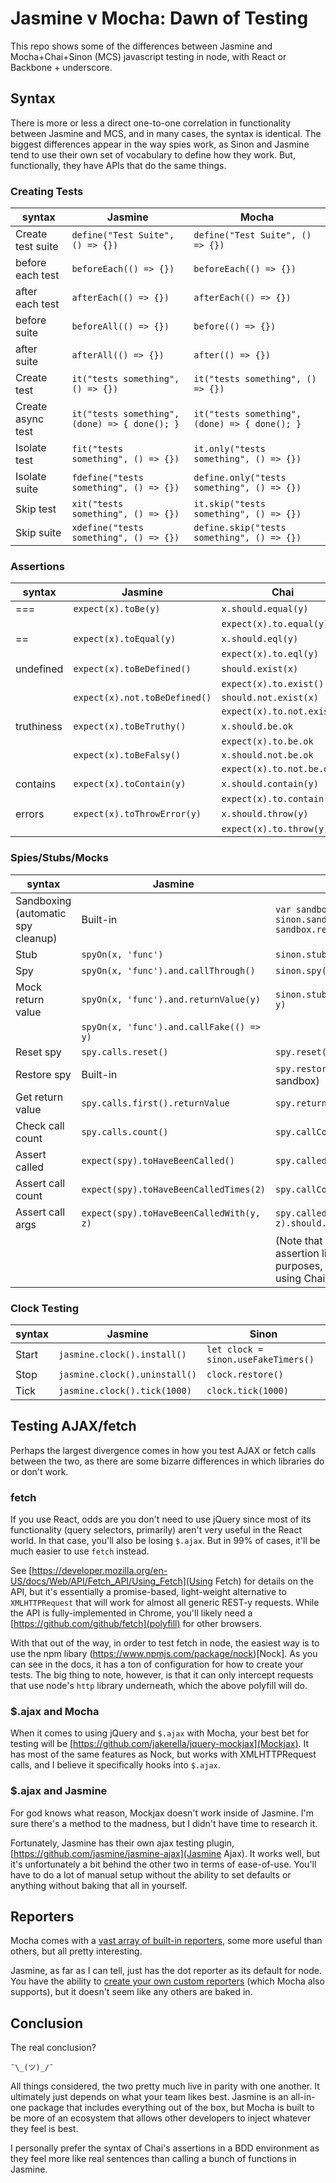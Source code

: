 # Jasmine v Mocha: Dawn of Testing

This repo shows some of the differences between Jasmine and Mocha+Chai+Sinon (MCS) javascript testing in node, with React or Backbone + underscore.

## Syntax

There is more or less a direct one-to-one correlation in functionality between Jasmine and MCS, and in many cases, the syntax is identical. The biggest differences appear in the way spies work, as Sinon and Jasmine tend to use their own set of vocabulary to define how they work. But, functionally, they have APIs that do the same things.

### Creating Tests

| syntax | Jasmine | Mocha |
| ------ | ------- | ----- |
| Create test suite | `define("Test Suite", () => {})` | `define("Test Suite", () => {})` |
| before each test | `beforeEach(() => {})` | `beforeEach(() => {})` |
| after each test | `afterEach(() => {})` | `afterEach(() => {})` |
| before suite | `beforeAll(() => {})` | `before(() => {})` |
| after suite | `afterAll(() => {})` | `after(() => {})` |
| Create test | `it("tests something", () => {})` | `it("tests something", () => {})` |
| Create async test | `it("tests something", (done) => { done(); }` | `it("tests something", (done) => { done(); }` |
| Isolate test | `fit("tests something", () => {})` | `it.only("tests something", () => {})` |
| Isolate suite | `fdefine("tests something", () => {})` | `define.only("tests something", () => {})` |
| Skip test | `xit("tests something", () => {})` | `it.skip("tests something", () => {})` |
| Skip suite | `xdefine("tests something", () => {})` | `define.skip("tests something", () => {})` |

### Assertions

| syntax | Jasmine | Chai |
| ------ | ------- | ---- |
| === | `expect(x).toBe(y)` | `x.should.equal(y)` |
| | | `expect(x).to.equal(y)` |
| == | `expect(x).toEqual(y)` | `x.should.eql(y)` |
| | | `expect(x).to.eql(y)` |
| undefined | `expect(x).toBeDefined()` | `should.exist(x)` |
| | | `expect(x).to.exist()` |
| | `expect(x).not.toBeDefined()` | `should.not.exist(x)` |
| | | `expect(x).to.not.exist()` |
| truthiness | `expect(x).toBeTruthy()` | `x.should.be.ok` |
| | | `expect(x).to.be.ok` |
| | `expect(x).toBeFalsy()` | `x.should.not.be.ok` |
| | | `expect(x).to.not.be.ok` |
| contains | `expect(x).toContain(y)` | `x.should.contain(y)` |
| | | `expect(x).to.contain(y)` |
| errors | `expect(x).toThrowError(y)` | `x.should.throw(y)` |
| | | `expect(x).to.throw(y)` |


### Spies/Stubs/Mocks

| syntax | Jasmine | Sinon |
| ------ | ------- | ---- |
| Sandboxing (automatic spy cleanup) | Built-in | `var sandbox = sinon.sandbox.create(); sandbox.restore();`
| Stub | `spyOn(x, 'func')` | `sinon.stub(x, 'func')` |
| Spy | `spyOn(x, 'func').and.callThrough()` | `sinon.spy(x, 'func')` |
| Mock return value | `spyOn(x, 'func').and.returnValue(y)` | `sinon.stub(x, 'func', () => y)` |
| | `spyOn(x, 'func').and.callFake(() => y)` | |
| Reset spy | `spy.calls.reset()` | `spy.reset()` |
| Restore spy | Built-in | `spy.restore()` (only if not using sandbox) |
| Get return value | `spy.calls.first().returnValue` | `spy.returnValues[0]` |
| Check call count | `spy.calls.count()` | `spy.callCount` |
| Assert called | `expect(spy).toHaveBeenCalled()` | `spy.called.should.be.true` |
| Assert call count | `expect(spy).toHaveBeenCalledTimes(2)` | `spy.callCount.should.equal(2)` |
| Assert call args | `expect(spy).toHaveBeenCalledWith(y, z)` | `spy.calledWith(y, z).should.be.true` |
| | | (Note that Sinon has its own assertion library, but for our purposes, we'll just continue using Chai to be consistent.) |


### Clock Testing
| syntax | Jasmine | Sinon |
| ------ | ------- | ---- |
| Start | `jasmine.clock().install()` | `let clock = sinon.useFakeTimers()` |
| Stop | `jasmine.clock().uninstall()` | `clock.restore()` |
| Tick | `jasmine.clock().tick(1000)` | `clock.tick(1000)` |


## Testing AJAX/fetch
Perhaps the largest divergence comes in how you test AJAX or fetch calls between the two, as there are some bizarre differences in which libraries do or don't work.

### fetch
If you use React, odds are you don't need to use jQuery since most of its functionality (query selectors, primarily) aren't very useful in the React world. In that case, you'll also be losing `$.ajax`. But in 99% of cases, it'll be much easier to use `fetch` instead.

See [https://developer.mozilla.org/en-US/docs/Web/API/Fetch_API/Using_Fetch](Using Fetch) for details on the API, but it's essentially a promise-based, light-weight alternative to `XMLHTTPRequest` that will work for almost all generic REST-y requests. While the API is fully-implemented in Chrome, you'll likely need a [https://github.com/github/fetch](polyfill) for other browsers.

With that out of the way, in order to test fetch in node, the easiest way is to use the npm libary (https://www.npmjs.com/package/nock)[Nock]. As you can see in the docs, it has a ton of configuration for how to create your tests. The big thing to note, however, is that it can only intercept requests that use node's `http` library underneath, which the above polyfill will do.

### $.ajax and Mocha
When it comes to using jQuery and `$.ajax` with Mocha, your best bet for testing will be [https://github.com/jakerella/jquery-mockjax](Mockjax). It has most of the same features as Nock, but works with XMLHTTPRequest calls, and I believe it specifically hooks into `$.ajax`.

### $.ajax and Jasmine
For god knows what reason, Mockjax doesn't work inside of Jasmine. I'm sure there's a method to the madness, but I didn't have time to research it.

Fortunately, Jasmine has their own ajax testing plugin, [https://github.com/jasmine/jasmine-ajax](Jasmine Ajax). It works well, but it's unfortunately a bit behind the other two in terms of ease-of-use. You'll have to do a lot of manual setup without the ability to set defaults or anything without baking that all in yourself.


## Reporters
Mocha comes with a [vast array of built-in reporters](http://mochajs.org/#reporters), some more useful than others, but all pretty interesting.

Jasmine, as far as I can tell, just has the dot reporter as its default for node. You have the ability to [create your own custom reporters](http://jasmine.github.io/2.4/custom_reporter.html) (which Mocha also supports), but it doesn't seem like any others are baked in.

## Conclusion
The real conclusion?

`¯\_(ツ)_/¯`

All things considered, the two pretty much live in parity with one another. It ultimately just depends on what your team likes best. Jasmine is an all-in-one package that includes everything out of the box, but Mocha is built to be more of an ecosystem that allows other developers to inject whatever they feel is best.

I personally prefer the syntax of Chai's assertions in a BDD environment as they feel more like real sentences than calling a bunch of functions in Jasmine.
